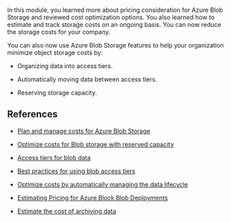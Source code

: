 In this module, you learned more about pricing consideration for Azure Blob Storage and reviewed cost optimization options. You also learned how to estimate and track storage costs on an ongoing basis. You can now reduce the storage costs for your company.

You can also now use Azure Blob Storage features to help your organization minimize object storage costs by:

- Organizing data into access tiers.

- Automatically moving data between access tiers.

- Reserving storage capacity.

## References

- [Plan and manage costs for Azure Blob Storage](/azure/storage/common/storage-plan-manage-costs)

- [Optimize costs for Blob storage with reserved capacity](/azure/storage/blobs/storage-blob-reserved-capacity)

- [Access tiers for blob data](/azure/storage/blobs/access-tiers-overview)

- [Best practices for using blob access tiers](/azure/storage/blobs/access-tiers-best-practices)

- [Optimize costs by automatically managing the data lifecycle](/azure/storage/blobs/lifecycle-management-overview)

- [Estimating Pricing for Azure Block Blob Deployments](https://azure.github.io/Storage/docs/application-and-user-data/code-samples/estimate-block-blob/)

- [Estimate the cost of archiving data](/azure/storage/blobs/archive-cost-estimation)
